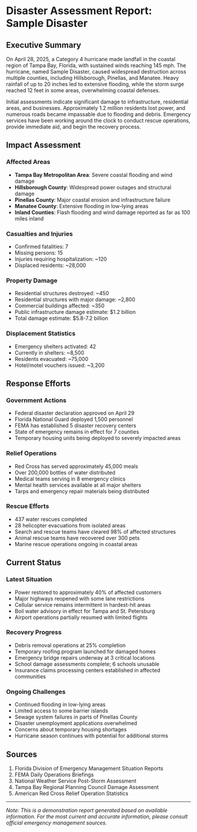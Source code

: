 # Disaster Assessment Report: Sample Disaster

## Executive Summary

On April 28, 2025, a Category 4 hurricane made landfall in the coastal region of Tampa Bay, Florida, with sustained winds reaching 145 mph. The hurricane, named Sample Disaster, caused widespread destruction across multiple counties, including Hillsborough, Pinellas, and Manatee. Heavy rainfall of up to 20 inches led to extensive flooding, while the storm surge reached 12 feet in some areas, overwhelming coastal defenses.

Initial assessments indicate significant damage to infrastructure, residential areas, and businesses. Approximately 1.2 million residents lost power, and numerous roads became impassable due to flooding and debris. Emergency services have been working around the clock to conduct rescue operations, provide immediate aid, and begin the recovery process.

## Impact Assessment

### Affected Areas
- **Tampa Bay Metropolitan Area**: Severe coastal flooding and wind damage
- **Hillsborough County**: Widespread power outages and structural damage
- **Pinellas County**: Major coastal erosion and infrastructure failure
- **Manatee County**: Extensive flooding in low-lying areas
- **Inland Counties**: Flash flooding and wind damage reported as far as 100 miles inland

### Casualties and Injuries
- Confirmed fatalities: 7
- Missing persons: 15
- Injuries requiring hospitalization: ~120
- Displaced residents: ~28,000

### Property Damage
- Residential structures destroyed: ~450
- Residential structures with major damage: ~2,800
- Commercial buildings affected: ~350
- Public infrastructure damage estimate: $1.2 billion
- Total damage estimate: $5.8-7.2 billion

### Displacement Statistics
- Emergency shelters activated: 42
- Currently in shelters: ~8,500
- Residents evacuated: ~75,000
- Hotel/motel vouchers issued: ~3,200

## Response Efforts

### Government Actions
- Federal disaster declaration approved on April 29
- Florida National Guard deployed 1,500 personnel
- FEMA has established 5 disaster recovery centers
- State of emergency remains in effect for 7 counties
- Temporary housing units being deployed to severely impacted areas

### Relief Operations
- Red Cross has served approximately 45,000 meals
- Over 200,000 bottles of water distributed
- Medical teams serving in 8 emergency clinics
- Mental health services available at all major shelters
- Tarps and emergency repair materials being distributed

### Rescue Efforts
- 437 water rescues completed
- 28 helicopter evacuations from isolated areas
- Search and rescue teams have cleared 98% of affected structures
- Animal rescue teams have recovered over 300 pets
- Marine rescue operations ongoing in coastal areas

## Current Status

### Latest Situation
- Power restored to approximately 40% of affected customers
- Major highways reopened with some lane restrictions
- Cellular service remains intermittent in hardest-hit areas
- Boil water advisory in effect for Tampa and St. Petersburg
- Airport operations partially resumed with limited flights

### Recovery Progress
- Debris removal operations at 25% completion
- Temporary roofing program launched for damaged homes
- Emergency bridge repairs underway at 3 critical locations
- School damage assessments complete; 6 schools unusable
- Insurance claims processing centers established in affected communities

### Ongoing Challenges
- Continued flooding in low-lying areas
- Limited access to some barrier islands
- Sewage system failures in parts of Pinellas County
- Disaster unemployment applications overwhelmed
- Concerns about temporary housing shortages
- Hurricane season continues with potential for additional storms

## Sources
1. Florida Division of Emergency Management Situation Reports
2. FEMA Daily Operations Briefings
3. National Weather Service Post-Storm Assessment
4. Tampa Bay Regional Planning Council Damage Assessment
5. American Red Cross Relief Operation Statistics

---
*Note: This is a demonstration report generated based on available information. For the most current and accurate information, please consult official emergency management sources.*
